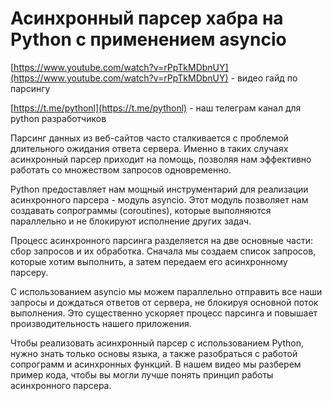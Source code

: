 # Асинхронный парсер хабра на Python с применением asyncio

[https://www.youtube.com/watch?v=rPpTkMDbnUY](https://www.youtube.com/watch?v=rPpTkMDbnUY) - видео гайд по парсингу 

[https://t.me/pythonl](https://t.me/pythonl) - наш телеграм канал для python разработчиков

Парсинг данных из веб-сайтов часто сталкивается с проблемой длительного ожидания ответа сервера. Именно в таких случаях асинхронный парсер приходит на помощь, позволяя нам эффективно работать со множеством запросов одновременно. 

Python предоставляет нам мощный инструментарий для реализации асинхронного парсера - модуль asyncio. Этот модуль позволяет нам создавать сопрограммы (coroutines), которые выполняются параллельно и не блокируют исполнение других задач. 

Процесс асинхронного парсинга разделяется на две основные части: сбор запросов и их обработка. Сначала мы создаем список запросов, которые хотим выполнить, а затем передаем его асинхронному парсеру. 

С использованием asyncio мы можем параллельно отправить все наши запросы и дождаться ответов от сервера, не блокируя основной поток выполнения. Это существенно ускоряет процесс парсинга и повышает производительность нашего приложения. 

Чтобы реализовать асинхронный парсер с использованием Python, нужно знать только основы языка, а также разобраться с работой сопрограмм и асинхронных функций. В нашем видео мы разберем пример кода, чтобы вы могли лучше понять принцип работы асинхронного парсера. 
